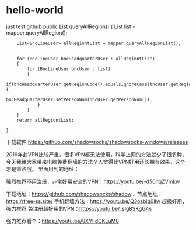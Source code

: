 # hello-world
just test github
 public List<BncLineUser> queryAllRegion()
    {
        List<BncLineUser> list = mapper.queryAllRegion();
        
        List<BncLineUser> allRegiontList = mapper.queryAllRegionList();
        

        for (BncLineUser bncHeadquarterUser : allRegiontList)
        {
            for (BncLineUser bncUser : list)
            {
                if(bncHeadquarterUser.getRegionCode().equalsIgnoreCase(bncUser.getRegionCode())){
                    bncHeadquarterUser.setPersonNum(bncUser.getPersonNum());
                }
            } 
        }
        return allRegiontList;

    }
下载软件
https://github.com/shadowsocks/shadowsocks-windows/releases

2019年封VPN比较严重，很多VPN都无法使用，科学上网的方法就少了很多种，今天我给大家带来电脑免费翻墙的方法个人觉得比VPN好用还长期有效果，这个才是重点哦。
里面用到的地址：

强烈推荐不用注册，非常好用安全的VPN：https://youtu.be/-d50nqZVmkw

下载地址：https://github.com/shadowsocks/shadow...
节点地址：https://free-ss.site/
手机翻墙方法：https://youtu.be/Q3osbiq0llw  超级好用，强力推荐
免注册超好用的VPN：https://youtu.be/_slg8SKgG4s

强力推荐看个：https://youtu.be/8XYFdCKLuM8
